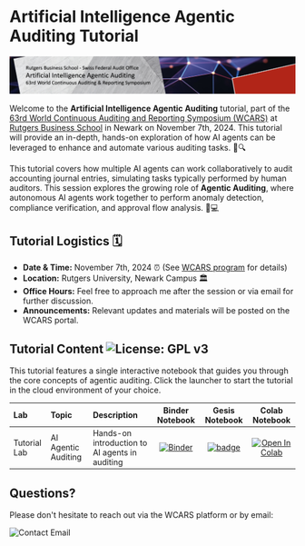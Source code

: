 # Artificial Intelligence Agentic Auditing Tutorial

![Symposium Banner](banner.jpg)

Welcome to the **Artificial Intelligence Agentic Auditing** tutorial, part of the [63rd World Continuous Auditing and Reporting Symposium (WCARS)](https://raw.rutgers.edu/63wcars.html) at [Rutgers Business School](https://www.business.rutgers.edu/) in Newark on November 7th, 2024. This tutorial will provide an in-depth, hands-on exploration of how AI agents can be leveraged to enhance and automate various auditing tasks. 🤖🔍

This tutorial covers how multiple AI agents can work collaboratively to audit accounting journal entries, simulating tasks typically performed by human auditors. This session explores the growing role of **Agentic Auditing**, where autonomous AI agents work together to perform anomaly detection, compliance verification, and approval flow analysis. 🐍💻

## Tutorial Logistics 🗓️

- **Date & Time:** November 7th, 2024 ⏰ (See [WCARS program](https://raw.rutgers.edu/63WCARS/WCARS%202024%20-%20Full%20Agenda.pdf) for details)
- **Location:** Rutgers University, Newark Campus 🏛️
- **Office Hours:** Feel free to approach me after the session or via email for further discussion.
- **Announcements:** Relevant updates and materials will be posted on the WCARS portal.

## Tutorial Content ![License: GPL v3](https://img.shields.io/badge/License-GPLv3-blue.svg)

This tutorial features a single interactive notebook that guides you through the core concepts of agentic auditing. Click the launcher to start the tutorial in the cloud environment of your choice. 

| Lab           | Topic                     | Description                |  Binder Notebook  | Gesis Notebook | Colab Notebook    | 
|:--------------|:--------------------------|:---------------------------|:-----------------:|:-----------------:|:-----------------:|
| Tutorial Lab  | AI Agentic Auditing        | Hands-on introduction to AI agents in auditing | [![Binder](https://mybinder.org/badge_logo.svg)](https://mybinder.org/v2/gh/YourRepo/Agentic-Auditing/main?filepath=lab_01_agentic_auditing.ipynb) | [![badge](https://img.shields.io/badge/launch-gesis-F5A252.svg)](https://notebooks.gesis.org/binder/v2/gh/YourRepo/Agentic-Auditing/main?filepath=lab_01_agentic_auditing.ipynb) | [![Open In Colab](https://colab.research.google.com/assets/colab-badge.svg)](https://colab.research.google.com/github/YourRepo/Agentic-Auditing/blob/main/lab_01_agentic_auditing.ipynb) |

## Questions?

Please don't hesitate to reach out via the WCARS platform or by email:

![Contact Email](https://github.com/YourRepo/Agentic-Auditing/blob/main/contact_email.png)
